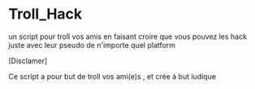 # Troll_Hack

un script pour troll vos amis en faisant croire que vous pouvez les hack juste avec leur pseudo de n'importe quel platform

[Disclamer]

Ce script a pour but de troll vos ami(e)s , et crée à but ludique
